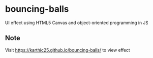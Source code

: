 # bouncing-balls
UI effect using HTML5 Canvas and object-oriented programming in JS

## Note
Visit https://karthic25.github.io/bouncing-balls/ to view effect
